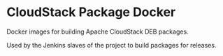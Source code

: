 # CloudStack Package Docker
Docker images for building Apache CloudStack DEB packages.

Used by the Jenkins slaves of the project to build packages for releases.
